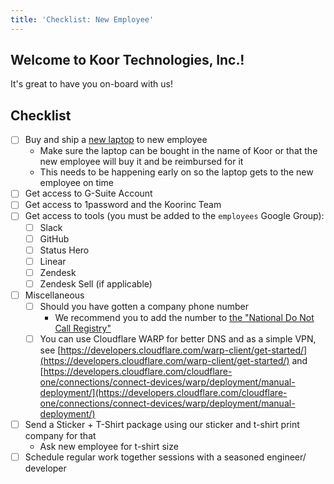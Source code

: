 ```yaml
---
title: 'Checklist: New Employee'
---
```


<!-- markdownlint-disable MD026 -->
## Welcome to Koor Technologies, Inc.!

It's great to have you on-board with us!

## Checklist

- [ ] Buy and ship a [new laptop](../index.md#required-setup) to new employee
    * Make sure the laptop can be bought in the name of Koor or that the new employee will buy it and be reimbursed for it
    * This needs to be happening early on so the laptop gets to the new employee on time
- [ ] Get access to G-Suite Account
- [ ] Get access to 1password and the Koorinc Team
- [ ] Get access to tools (you must be added to the `employees` Google Group):
    - [ ] Slack
    - [ ] GitHub
    - [ ] Status Hero
    - [ ] Linear
    - [ ] Zendesk
    - [ ] Zendesk Sell (if applicable)
- [ ] Miscellaneous
    - [ ] Should you have gotten a company phone number
        * We recommend you to add the number to [the "National Do Not Call Registry"](https://www.donotcall.gov/)
    - [ ] You can use Cloudflare WARP for better DNS and as a simple VPN, see [https://developers.cloudflare.com/warp-client/get-started/](https://developers.cloudflare.com/warp-client/get-started/) and [https://developers.cloudflare.com/cloudflare-one/connections/connect-devices/warp/deployment/manual-deployment/](https://developers.cloudflare.com/cloudflare-one/connections/connect-devices/warp/deployment/manual-deployment/)
- [ ] Send a Sticker + T-Shirt package using our sticker and t-shirt print company for that
    * Ask new employee for t-shirt size
- [ ] Schedule regular work together sessions with a seasoned engineer/ developer
